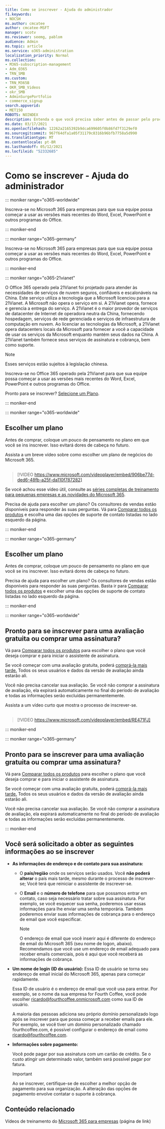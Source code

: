 ```yaml
---
title: Como se inscrever - Ajuda do administrador
f1.keywords:
- NOCSH
ms.author: cmcatee
author: cmcatee-MSFT
manager: scotv
ms.reviewer: seemg, pablom
audience: Admin
ms.topic: article
ms.service: o365-administration
localization_priority: Normal
ms.collection:
- M365-subscription-management
- Adm_O365
- TRN_SMB
ms.custom:
- TRN_M365B
- OKR_SMB_Videos
- okr_SMB
- AdminSurgePortfolio
- commerce_signup
search.appverid:
- MET150
ROBOTS: NOINDEX
description: Entenda o que você precisa saber antes de passar pelo processo de inscrever-se no Office 365.
ms.date: 03/17/2021
ms.openlocfilehash: 12262a2165392b9dca699605f0b86fd7f3129ef0
ms.sourcegitcommit: 967f64dfa1a05f31179c8316b96bfb7758a5d990
ms.translationtype: MT
ms.contentlocale: pt-BR
ms.lasthandoff: 05/12/2021
ms.locfileid: "52332685"
---
```

# <a name="how-to-sign-up---admin-help"></a>Como se inscrever - Ajuda do administrador

::: moniker range="o365-worldwide"

Inscreva-se no Microsoft 365 para empresas para que sua equipe possa começar a usar as versões mais recentes do Word, Excel, PowerPoint e outros programas do Office.
  
::: moniker-end

::: moniker range="o365-germany"

Inscreva-se no Microsoft 365 para empresas para que sua equipe possa começar a usar as versões mais recentes do Word, Excel, PowerPoint e outros programas do Office.
  
::: moniker-end

::: moniker range="o365-21vianet"

O Office 365 operado pela 21Vianet foi projetado para atender às necessidades de serviços de nuvem seguros, confiáveis e escalonáveis na China. Este serviço utiliza a tecnologia que a Microsoft licenciou para a 21Vianet. A Microsoft não opera o serviço em si. A 21Vianet opera, fornece e gerencia a entrega do serviço. A 21Vianet é o maior provedor de serviços de datacenter de Internet de operadora neutra da China, fornecendo hospedagem, serviços de rede gerenciada e serviços de infraestrutura de computação em nuvem. Ao licenciar as tecnologias da Microsoft, a 21Vianet opera datacenters locais da Microsoft para fornecer a você a capacidade de usar os serviços da Microsoft enquanto mantém seus dados na China. A 21Vianet também fornece seus serviços de assinatura e cobrança, bem como suporte.
  
> [!NOTE]
> Esses serviços estão sujeitos à legislação chinesa.
  
Inscreva-se no Office 365 operado pela 21Vianet para que sua equipe possa começar a usar as versões mais recentes do Word, Excel, PowerPoint e outros programas do Office.
  
Pronto para se inscrever? [Selecione um Plano](https://products.office.com/zh-cn/business/compare-office-365-for-business-plans).
  
::: moniker-end

::: moniker range="o365-worldwide"
## <a name="choose-a-plan"></a>Escolher um plano

Antes de comprar, coloque um pouco de pensamento no plano em que você se ins inscrever. Isso evitará dores de cabeça no futuro.

Assista a um breve vídeo sobre como escolher um plano de negócios do Microsoft 365.<br><br>

> [!VIDEO https://www.microsoft.com/videoplayer/embed/906be77d-ded6-48fb-a25f-da110f787282]

Se você achou esse vídeo útil, consulte as [séries completas de treinamento para pequenas empresas e as novidades do Microsoft 365](../../business-video/index.yml).

Precisa de ajuda para escolher um plano? Os consultores de vendas estão disponíveis para responder às suas perguntas. Vá para [Comparar todos os produtos](https://products.office.com/compare-all-microsoft-office-products?tab=2) e escolha uma das opções de suporte de contato listadas no lado esquerdo da página.
  
::: moniker-end

::: moniker range="o365-germany"
## <a name="choose-a-plan"></a>Escolher um plano

Antes de comprar, coloque um pouco de pensamento no plano em que você se ins inscrever. Isso evitará dores de cabeça no futuro.
  
Precisa de ajuda para escolher um plano? Os consultores de vendas estão disponíveis para responder às suas perguntas. Basta ir para [Comparar todos os produtos](https://products.office.com/compare-all-microsoft-office-products?tab=2) e escolher uma das opções de suporte de contato listadas no lado esquerdo da página. 
  
::: moniker-end

::: moniker range="o365-worldwide"
## <a name="ready-to-sign-up-for-a-free-trial-or-buy-a-subscription"></a>Pronto para se inscrever para uma avaliação gratuita ou comprar uma assinatura?

Vá para [Comparar todos os produtos](https://products.office.com/compare-all-microsoft-office-products?tab=2) para escolher o plano que você deseja comprar e para iniciar o assistente de assinatura. 
  
Se você começar com uma avaliação gratuita, poderá [comprá-la mais tarde.](../../commerce/try-or-buy-microsoft-365.md) Todos os seus usuários e dados da versão de avaliação ainda estarão ali.
  
Você não precisa cancelar sua avaliação. Se você não comprar a assinatura de avaliação, ela expirará automaticamente no final do período de avaliação e todas as informações serão excluídas permanentemente.

Assista a um vídeo curto que mostra o processo de inscrever-se.<br><br>

> [!VIDEO https://www.microsoft.com/videoplayer/embed/RE471FJ]

::: moniker-end

::: moniker range="o365-germany"
## <a name="ready-to-sign-up-for-a-free-trial-or-buy-a-subscription"></a>Pronto para se inscrever para uma avaliação gratuita ou comprar uma assinatura?

Vá para [Comparar todos os produtos](https://products.office.com/compare-all-microsoft-office-products?tab=2) para escolher o plano que você deseja comprar e para iniciar o assistente de assinatura. 
  
Se você começar com uma avaliação gratuita, poderá [comprá-la mais tarde.](../../commerce/try-or-buy-microsoft-365.md) Todos os seus usuários e dados da versão de avaliação ainda estarão ali.
  
Você não precisa cancelar sua avaliação. Se você não comprar a assinatura de avaliação, ela expirará automaticamente no final do período de avaliação e todas as informações serão excluídas permanentemente.
  
::: moniker-end

## <a name="youll-be-asked-for-the-following-information-when-you-sign-up"></a>Você será solicitado a obter as seguintes informações ao se inscrever

- **As informações de endereço e de contato para sua assinatura:**

  - O **país/região** onde os serviços serão usados. Você **não poderá alterar** o país mais tarde, mesmo durante o processo de inscrever-se; Você terá que reiniciar o assistente de inscrever-se.

  - O **Email** e o **número de telefone** para que possamos entrar em contato, caso seja necessário tratar sobre sua assinatura. Por exemplo, se você esquecer sua senha, poderemos usar essas informações para lhe enviar uma senha temporária. Também poderemos enviar suas informações de cobrança para o endereço de email que você especificar.

    > [!NOTE]
    > O endereço de email que você inserir aqui é diferente do endereço de email do Microsoft 365 (seu nome de logon, abaixo). Recomendamos que você use um endereço de email adequado para receber emails comerciais, pois é aqui que você receberá as informações de cobrança.
  
- **Um nome de login (ID do usuário):** Essa ID de usuário se torna seu endereço de email inicial do Microsoft 365, apenas para começar rapidamente.

    Essa ID de usuário é o endereço de email que você usa para entrar. Por exemplo, se o nome da sua empresa for Fourth Coffee, você pode escolher ricardo@fourthcoffee.onmicrosoft.com como sua ID de usuário.

    A maioria das pessoas adiciona seu próprio domínio personalizado logo após se inscrever para que possa começar a receber emails para ele. Por exemplo, se você tiver um domínio personalizado chamado fourthcoffee.com, é possível configurar o endereço de email como ricardo@fourthcoffee.com.

- **Informações sobre pagamento:**

    Você pode pagar por sua assinatura com um cartão de crédito. Se o custo atingir um determinado valor, também será possível pagar por fatura.

    > [!IMPORTANT]
    >  Ao se inscrever, certifique-se de escolher a melhor opção de pagamento para sua organização. A alteração das opções de pagamento envolve contatar o suporte à cobrança.

## <a name="related-content"></a>Conteúdo relacionado

Vídeos de treinamento do [Microsoft 365 para empresas](../../business-video/index.yml) (página de link)
